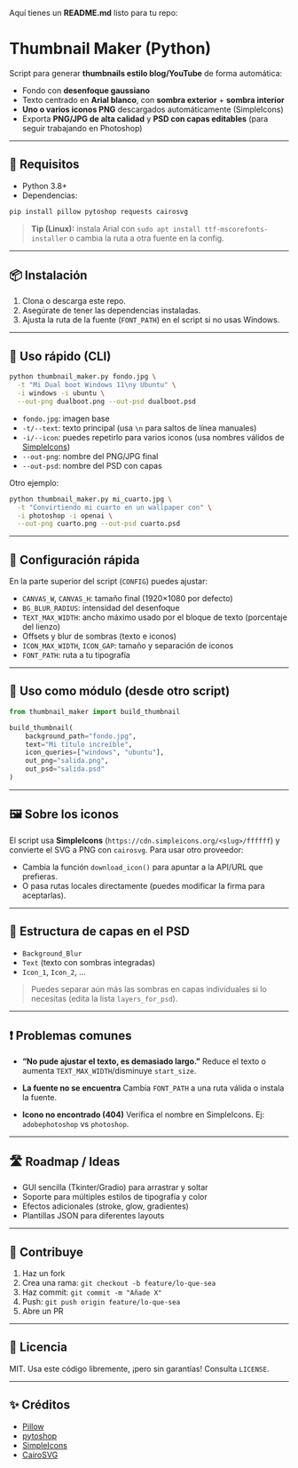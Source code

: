Aquí tienes un **README.md** listo para tu repo:

# Thumbnail Maker (Python)

Script para generar **thumbnails estilo blog/YouTube** de forma automática:

- Fondo con **desenfoque gaussiano**
- Texto centrado en **Arial blanco**, con **sombra exterior** + **sombra interior**
- **Uno o varios iconos PNG** descargados automáticamente (SimpleIcons)
- Exporta **PNG/JPG de alta calidad** y **PSD con capas editables** (para seguir trabajando en Photoshop)

---

## 🚀 Requisitos

- Python 3.8+
- Dependencias:

```bash
pip install pillow pytoshop requests cairosvg
````

> **Tip (Linux):** instala Arial con `sudo apt install ttf-mscorefonts-installer` o cambia la ruta a otra fuente en la config.

---

## 📦 Instalación

1. Clona o descarga este repo.
2. Asegúrate de tener las dependencias instaladas.
3. Ajusta la ruta de la fuente (`FONT_PATH`) en el script si no usas Windows.

---

## 🧰 Uso rápido (CLI)

```bash
python thumbnail_maker.py fondo.jpg \
  -t "Mi Dual boot Windows 11\ny Ubuntu" \
  -i windows -i ubuntu \
  --out-png dualboot.png --out-psd dualboot.psd
```

* `fondo.jpg`: imagen base
* `-t/--text`: texto principal (usa `\n` para saltos de línea manuales)
* `-i/--icon`: puedes repetirlo para varios iconos (usa nombres válidos de [SimpleIcons](https://simpleicons.org))
* `--out-png`: nombre del PNG/JPG final
* `--out-psd`: nombre del PSD con capas

Otro ejemplo:

```bash
python thumbnail_maker.py mi_cuarto.jpg \
  -t "Convirtiendo mi cuarto en un wallpaper con" \
  -i photoshop -i openai \
  --out-png cuarto.png --out-psd cuarto.psd
```

---

## 🔧 Configuración rápida

En la parte superior del script (`CONFIG`) puedes ajustar:

* `CANVAS_W`, `CANVAS_H`: tamaño final (1920×1080 por defecto)
* `BG_BLUR_RADIUS`: intensidad del desenfoque
* `TEXT_MAX_WIDTH`: ancho máximo usado por el bloque de texto (porcentaje del lienzo)
* Offsets y blur de sombras (texto e iconos)
* `ICON_MAX_WIDTH`, `ICON_GAP`: tamaño y separación de iconos
* `FONT_PATH`: ruta a tu tipografía

---

## 🧩 Uso como módulo (desde otro script)

```python
from thumbnail_maker import build_thumbnail

build_thumbnail(
    background_path="fondo.jpg",
    text="Mi título increíble",
    icon_queries=["windows", "ubuntu"],
    out_png="salida.png",
    out_psd="salida.psd"
)
```

---

## 🖼️ Sobre los iconos

El script usa **SimpleIcons** (`https://cdn.simpleicons.org/<slug>/ffffff`) y convierte el SVG a PNG con `cairosvg`.
Para usar otro proveedor:

* Cambia la función `download_icon()` para apuntar a la API/URL que prefieras.
* O pasa rutas locales directamente (puedes modificar la firma para aceptarlas).

---

## 📁 Estructura de capas en el PSD

* `Background_Blur`
* `Text` (texto con sombras integradas)
* `Icon_1`, `Icon_2`, ...

> Puedes separar aún más las sombras en capas individuales si lo necesitas (edita la lista `layers_for_psd`).

---

## ❗ Problemas comunes

* **“No pude ajustar el texto, es demasiado largo.”**
  Reduce el texto o aumenta `TEXT_MAX_WIDTH`/disminuye `start_size`.

* **La fuente no se encuentra**
  Cambia `FONT_PATH` a una ruta válida o instala la fuente.

* **Icono no encontrado (404)**
  Verifica el nombre en SimpleIcons. Ej: `adobephotoshop` vs `photoshop`.

---

## 🛣️ Roadmap / Ideas

* GUI sencilla (Tkinter/Gradio) para arrastrar y soltar
* Soporte para múltiples estilos de tipografía y color
* Efectos adicionales (stroke, glow, gradientes)
* Plantillas JSON para diferentes layouts

---

## 🤝 Contribuye

1. Haz un fork
2. Crea una rama: `git checkout -b feature/lo-que-sea`
3. Haz commit: `git commit -m "Añade X"`
4. Push: `git push origin feature/lo-que-sea`
5. Abre un PR

---

## 📄 Licencia

MIT. Usa este código libremente, ¡pero sin garantías! Consulta `LICENSE`.

---

## ✨ Créditos

* [Pillow](https://python-pillow.org/)
* [pytoshop](https://github.com/kyamagu/pytoshop)
* [SimpleIcons](https://simpleicons.org/)
* [CairoSVG](https://cairosvg.org/)
